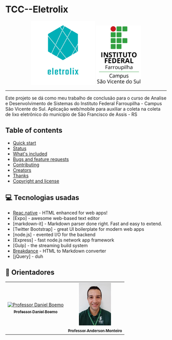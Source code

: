 # TCC--Eletrolix

<div align="center">
    <img width="200" src="assets\others\logo.png">
    <img width="140" src="assets\others\logoiffar_svs.png">
</div>

<hr>
Este projeto se dá como meu trabalho de conclusão para o curso de Analise e Desenvolvimento de Sistemas do Instituto Federal Farroupilha - Campus São Vicente do Sul.
Aplicação web/mobile para auxiliar a coleta na coleta de lixo eletrônico do município de São Francisco de Assis - RS

<br>

## Table of contents

- [Quick start](#quick-start)
- [Status](#status)
- [What's included](#whats-included)
- [Bugs and feature requests](#bugs-and-feature-requests)
- [Contributing](#contributing)
- [Creators](#creators)
- [Thanks](#thanks)
- [Copyright and license](#copyright-and-license)

## 💻 Tecnologias usadas

- [Reac.native](https://reactnative.dev/) - HTML enhanced for web apps!
- [Expo] - awesome web-based text editor
- [markdown-it] - Markdown parser done right. Fast and easy to extend.
- [Twitter Bootstrap] - great UI boilerplate for modern web apps
- [node.js] - evented I/O for the backend
- [Express] - fast node.js network app framework
- [Gulp] - the streaming build system
- [Breakdance](https://breakdance.github.io/breakdance/) - HTML
  to Markdown converter
- [jQuery] - duh

## :handshake: Orientadores

<table>
  <tr>
    <td align="center">
      <a href="http://github.com/tatialveso">
        <img src="https://sig.iffarroupilha.edu.br/shared/verFoto?idFoto=7814&key=78cad3d3cd3ea4dcea0943ad5b3a7a8d" width="100px;" alt="Professor Daniel Boemo"/><br>
        <sub>
          <b>Professor Daniel Boemo</b>
        </sub>
      </a>
    </td>
    <td align="center">
      <a href="http://github.com/tatialveso">
        <img src="assets\others\download.png" width="100px;" alt="Professor Daniel Boemo"/><br>
        <sub>
          <b>Professor Anderson Monteiro</b>
        </sub>
      </a>
    </td>
  </tr>
</table>
